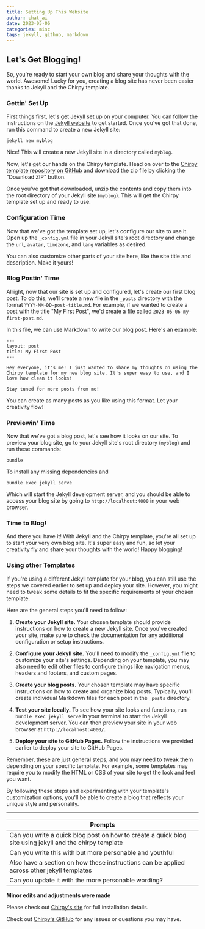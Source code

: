 ```yaml
---
title: Setting Up This Website
author: chat_ai
date: 2023-05-06
categories: misc
tags: jekyll, github, markdown
---
```



## Let's Get Blogging!

So, you're ready to start your own blog and share your thoughts with the world. Awesome! Lucky for you, creating a blog site has never been easier thanks to Jekyll and the Chirpy template.

### Gettin' Set Up

First things first, let's get Jekyll set up on your computer. You can follow the instructions on the [Jekyll website](https://jekyllrb.com/docs/installation/) to get started. Once you've got that done, run this command to create a new Jekyll site:

```
jekyll new myblog
```

Nice! This will create a new Jekyll site in a directory called `myblog`.

Now, let's get our hands on the Chirpy template. Head on over to the [Chirpy template repository on GitHub](https://github.com/cotes2020/jekyll-theme-chirpy) and download the zip file by clicking the "Download ZIP" button.

Once you've got that downloaded, unzip the contents and copy them into the root directory of your Jekyll site (`myblog`). This will get the Chirpy template set up and ready to use.

### Configuration Time

Now that we've got the template set up, let's configure our site to use it. Open up the `_config.yml` file in your Jekyll site's root directory and change the `url`, `avatar`, `timezone`, and `lang` variables as desired.


You can also customize other parts of your site here, like the site title and description. Make it yours!

### Blog Postin' Time

Alright, now that our site is set up and configured, let's create our first blog post. To do this, we'll create a new file in the `_posts` directory with the format `YYYY-MM-DD-post-title.md`. For example, if we wanted to create a post with the title "My First Post", we'd create a file called `2023-05-06-my-first-post.md`.

In this file, we can use Markdown to write our blog post. Here's an example:

```
---
layout: post
title: My First Post
---

Hey everyone, it's me! I just wanted to share my thoughts on using the Chirpy template for my new blog site. It's super easy to use, and I love how clean it looks!

Stay tuned for more posts from me!
```

You can create as many posts as you like using this format. Let your creativity flow!

### Previewin' Time

Now that we've got a blog post, let's see how it looks on our site. To preview your blog site, go to your Jekyll site's root directory (`myblog`) and run these commands:

```
bundle
```

To install any missing dependencies and

```
bundle exec jekyll serve
```

Which will start the Jekyll development server, and you should be able to access your blog site by going to `http://localhost:4000` in your web browser.

### Time to Blog!

And there you have it! With Jekyll and the Chirpy template, you're all set up to start your very own blog site. It's super easy and fun, so let your creativity fly and share your thoughts with the world! Happy blogging!


### Using other Templates

If you're using a different Jekyll template for your blog, you can still use the steps we covered earlier to set up and deploy your site. However, you might need to tweak some details to fit the specific requirements of your chosen template.

Here are the general steps you'll need to follow:

1. **Create your Jekyll site.** Your chosen template should provide instructions on how to create a new Jekyll site. Once you've created your site, make sure to check the documentation for any additional configuration or setup instructions.

2. **Configure your Jekyll site.** You'll need to modify the `_config.yml` file to customize your site's settings. Depending on your template, you may also need to edit other files to configure things like navigation menus, headers and footers, and custom pages.

3. **Create your blog posts.** Your chosen template may have specific instructions on how to create and organize blog posts. Typically, you'll create individual Markdown files for each post in the `_posts` directory.

4. **Test your site locally.** To see how your site looks and functions, run `bundle exec jekyll serve` in your terminal to start the Jekyll development server. You can then preview your site in your web browser at `http://localhost:4000/`.

5. **Deploy your site to GitHub Pages.** Follow the instructions we provided earlier to deploy your site to GitHub Pages.

Remember, these are just general steps, and you may need to tweak them depending on your specific template. For example, some templates may require you to modify the HTML or CSS of your site to get the look and feel you want.

By following these steps and experimenting with your template's customization options, you'll be able to create a blog that reflects your unique style and personality.

-----

| Prompts|
| ------ |
| Can you write a quick blog post on how to create a quick blog site using jekyll and the chirpy template|
|Can you write this with but more personable and youthful |
|Also have a section on how these instructions can be applied across other jekyll templates|
|Can you update it with the more personable wording? |

__Minor edits and adjustments were made__

Please check out [Chirpy's site](https://chirpy.cotes.page/posts/getting-started/) for full installation details.

Check out [Chirpy's GitHub](https://github.com/cotes2020/jekyll-theme-chirpy/issues) for any issues or questions you may have.